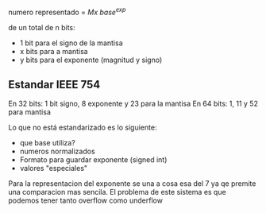 numero representado = $Mx \ base^{exp}$

de un total de n bits:
- 1 bit para el signo de la mantisa
- x bits para a mantisa
- y bits para el exponente (magnitud  y signo)
## Estandar IEEE 754
En 32 bits: 1 bit signo, 8 exponente y 23 para la mantisa
En 64 bits: 1, 11 y 52 para mantisa

Lo que no está estandarizado es lo siguiente: 
-  que base utiliza?
- numeros normalizados
- Formato para guardar exponente (signed int)
- valores "especiales"


Para la representacion del exponente se una a cosa esa del 7 ya qe premite una comparacion mas sencila. El problema de este sistema es que podemos tener tanto overflow como underflow